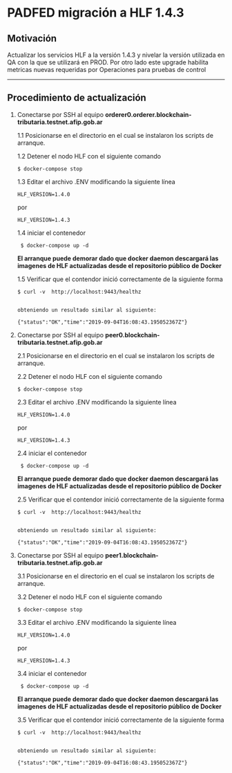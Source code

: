 # PADFED migración a HLF 1.4.3

## Motivación

Actualizar los servicios HLF a la versión 1.4.3 y nivelar la versión utilizada en QA con la que se utilizará en PROD. Por otro lado este upgrade habilita metricas nuevas requeridas por Operaciones para pruebas de control

---

## Procedimiento de actualización

1. Conectarse por SSH al equipo **orderer0.orderer.blockchain-tributaria.testnet.afip.gob.ar**

      
    1.1 Posicionarse en el directorio en el cual se instalaron los scripts de arranque.
    
    1.2 Detener el nodo HLF con el siguiente comando

    ```
    $ docker-compose stop
    ```

    1.3 Editar el archivo .ENV modificando la siguiente línea
    
    ```    
    HLF_VERSION=1.4.0  
    ```

    por
    
    ```    
    HLF_VERSION=1.4.3
    ```


    1.4 iniciar el contenedor

    ```
     $ docker-compose up -d
    ```    

    **El arranque puede demorar dado que docker daemon descargará las imagenes de HLF actualizadas desde el repositorio público de Docker**


    1.5 Verificar que el contendor inició correctamente de la siguiente forma

    ```
    $ curl -v  http://localhost:9443/healthz
        
       
    obteniendo un resultado similar al siguiente:
        
    {"status":"OK","time":"2019-09-04T16:08:43.195052367Z"}

    ```


2. Conectarse por SSH al equipo **peer0.blockchain-tributaria.testnet.afip.gob.ar**

      
    2.1 Posicionarse en el directorio en el cual se instalaron los scripts de arranque.
    
    2.2 Detener el nodo HLF con el siguiente comando

    ```
    $ docker-compose stop
    ```

    2.3 Editar el archivo .ENV modificando la siguiente línea
    
    ```    
    HLF_VERSION=1.4.0  
    ```

    por
    
    ```    
    HLF_VERSION=1.4.3
    ```


    2.4 iniciar el contenedor

    ```
     $ docker-compose up -d
    ```    

    **El arranque puede demorar dado que docker daemon descargará las imagenes de HLF actualizadas desde el repositorio público de Docker**


    2.5 Verificar que el contendor inició correctamente de la siguiente forma

    ```
    $ curl -v  http://localhost:9443/healthz
        
       
    obteniendo un resultado similar al siguiente:
        
    {"status":"OK","time":"2019-09-04T16:08:43.195052367Z"}

    ```
    
3. Conectarse por SSH al equipo **peer1.blockchain-tributaria.testnet.afip.gob.ar**

      
    3.1 Posicionarse en el directorio en el cual se instalaron los scripts de arranque.
    
    3.2 Detener el nodo HLF con el siguiente comando

    ```
    $ docker-compose stop
    ```

    3.3 Editar el archivo .ENV modificando la siguiente línea
    
    ```    
    HLF_VERSION=1.4.0  
    ```

    por
    
    ```    
    HLF_VERSION=1.4.3
    ```


    3.4 iniciar el contenedor

    ```
     $ docker-compose up -d
    ```    

    **El arranque puede demorar dado que docker daemon descargará las imagenes de HLF actualizadas desde el repositorio público de Docker**


    3.5 Verificar que el contendor inició correctamente de la siguiente forma

    ```
    $ curl -v  http://localhost:9443/healthz
        
       
    obteniendo un resultado similar al siguiente:
        
    {"status":"OK","time":"2019-09-04T16:08:43.195052367Z"}

    ```